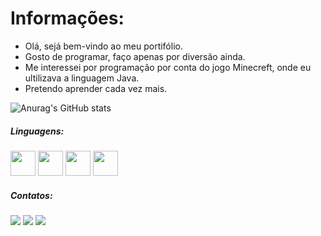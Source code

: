  # Informações:
 
 - Olá, sejá bem-vindo ao meu portifólio. 
 - Gosto de programar, faço apenas por diversão ainda.
 - Me interessei por programação por conta do jogo Minecreft, onde eu ultilizava a linguagem Java. 
 - Pretendo aprender cada vez mais.
 
 ![Anurag's GitHub stats](https://github-readme-stats.vercel.app/api?username=dinnaky&show_icons=true&theme=radical)

##### Linguagens:

<img src="https://cdn.jsdelivr.net/gh/devicons/devicon/icons/java/java-original.svg" width="40" height="40"/> <img src="https://cdn.jsdelivr.net/gh/devicons/devicon/icons/php/php-plain.svg" width="40" height="40"/> <img src="https://cdn.jsdelivr.net/gh/devicons/devicon/icons/csharp/csharp-original.svg" width="40" height="40"/> <img src="https://cdn.jsdelivr.net/gh/devicons/devicon/icons/javascript/javascript-original.svg" width="40" height="40"/>

##### Contatos:

<div>
<a href="https://instagram.com/oarthurvitor" target="_blank"><img src="https://img.shields.io/badge/-Instagram-%23E4405F?style=for-the-badge&logo=instagram&logoColor=white" target="_blank"></a>
<a href = "mailto:arhturvitorsilvio@gmail.com"><img src="https://img.shields.io/badge/Gmail-D14836?style=for-the-badge&logo=gmail&logoColor=white" target="_blank"></a>
<a href="https://www.linkedin.com/in/arthur-vitor-silvio-356084245/" target="_blank"><img src="https://img.shields.io/badge/-LinkedIn-%230077B5?style=for-the-badge&logo=linkedin&logoColor=white" target="_blank"></a>   
</div> 


